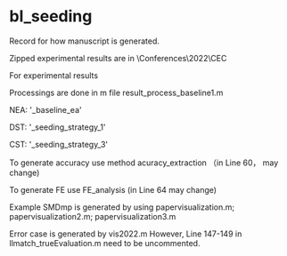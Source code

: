 # bl_seeding

Record for how manuscript is generated.

Zipped experimental results are in \Conferences\2022\CEC

For experimental results

Processings are done in m file result_process_baseline1.m

NEA: '_baseline_ea'

DST: '_seeding_strategy_1'

CST: '_seeding_strategy_3'

To generate accuracy use method acuracy_extraction （in Line 60， may change)

To generate FE use FE_analysis (in Line 64 may change)

Example SMDmp is generated by using papervisualization.m; papervisualization2.m; papervisualization3.m

Error case is generated by vis2022.m However,  Line 147-149 in llmatch_trueEvaluation.m need to be uncommented.
